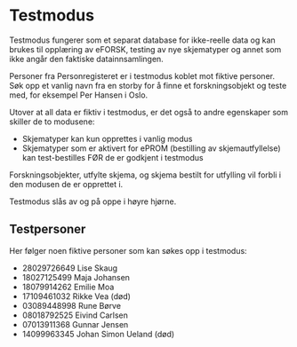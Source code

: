 # Testmodus

Testmodus fungerer som et separat database for ikke-reelle data og kan brukes til opplæring av eFORSK, testing av nye skjematyper og annet som ikke angår den faktiske datainnsamlingen.

Personer fra Personregisteret er i testmodus koblet mot fiktive personer. 
Søk opp et vanlig navn fra en storby for å finne et forskningsobjekt og teste med, for eksempel Per Hansen i Oslo.

Utover at all data er fiktiv i testmodus, er det også to andre egenskaper som skiller de to modusene: 
* Skjematyper kan kun opprettes i vanlig modus
* Skjematyper som er aktivert for ePROM (bestilling av skjemautfyllelse) kan test-bestilles FØR de er godkjent i testmodus 

Forskningsobjekter, utfylte skjema, og skjema bestilt for utfylling vil forbli i den modusen de er opprettet i.

Testmodus slås av og på oppe i høyre hjørne.

## Testpersoner

Her følger noen fiktive personer som kan søkes opp i testmodus:

* 28029726649 Lise Skaug
* 18027125499 Maja Johansen
* 18079914262 Emilie Moa
* 17109461032 Rikke Vea (død)
* 03089448998 Rune Børve
* 08018792525 Eivind Carlsen
* 07013911368 Gunnar Jensen
* 14099963345 Johan Simon Ueland (død)